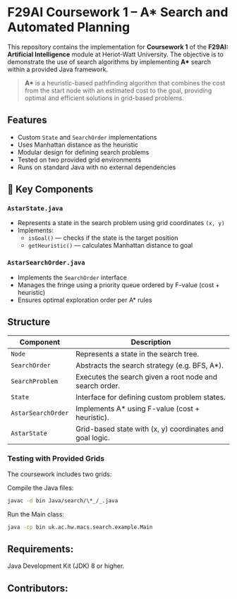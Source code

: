 # F29AI Coursework 1 – A\* Search and Automated Planning

This repository contains the implementation for **Coursework 1** of the **F29AI: Artificial Intelligence** module at Heriot-Watt University.
The objective is to demonstrate the use of search algorithms by implementing **A\*** search within a provided Java framework.

> **A\*** is a heuristic-based pathfinding algorithm that combines the cost from the start node with an estimated cost to the goal,
  providing optimal and efficient solutions in grid-based problems.

## Features

-  Custom `State` and `SearchOrder` implementations
-  Uses Manhattan distance as the heuristic
-  Modular design for defining search problems
-  Tested on two provided grid environments
-  Runs on standard Java with no external dependencies

## 🧩 Key Components

### `AstarState.java`
- Represents a state in the search problem using grid coordinates `(x, y)`
- Implements:
  - `isGoal()` — checks if the state is the target position
  - `getHeuristic()` — calculates Manhattan distance to goal

### `AstarSearchOrder.java`
- Implements the `SearchOrder` interface
- Manages the fringe using a priority queue ordered by F-value (cost + heuristic)
- Ensures optimal exploration order per A\* rules

## Structure

| Component          | Description                                              |
| ------------------ | -------------------------------------------------------- |
| `Node`             | Represents a state in the search tree.                   |
| `SearchOrder`      | Abstracts the search strategy (e.g. BFS, A\*).           |
| `SearchProblem`    | Executes the search given a root node and search order.  |
| `State`            | Interface for defining custom problem states.            |
| `AstarSearchOrder` | Implements A\* using F-value (cost + heuristic).         |
| `AstarState`       | Grid-based state with (x, y) coordinates and goal logic. |

### Testing with Provided Grids
The coursework includes two grids:

Compile the Java files:

```bash
javac -d bin Java/search/\*_/_.java
```

Run the Main class:

```bash
java -cp bin uk.ac.hw.macs.search.example.Main
```

## Requirements:

Java Development Kit (JDK) 8 or higher.


## Contributors: 












